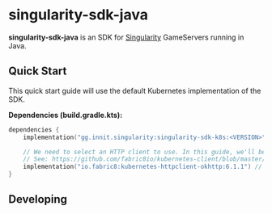 # singularity-sdk-java

**singularity-sdk-java** is an SDK for [Singularity](https://github.com/innitgg/singularity) GameServers running in
Java.

## Quick Start

This quick start guide will use the default Kubernetes implementation of the SDK.

**Dependencies (build.gradle.kts):**

```kotlin
dependencies {
    implementation("gg.innit.singularity:singularity-sdk-k8s:<VERSION>")

    // We need to select an HTTP client to use. In this guide, we'll be using the OkHttp implementation.
    // See: https://github.com/fabric8io/kubernetes-client/blob/master/doc/FAQ.md#what-artifacts-should-my-project-depend-on
    implementation("io.fabric8:kubernetes-httpclient-okhttp:6.1.1") // or runtimeOnly(...)
}
```

## Developing

